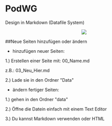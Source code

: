 PodWG
=====

Design in Markdown (Datafile System)

<center><img src="https://raw.github.com/McCouman/PodWG/master/Screenshot.png" /></center>


##Neue Seiten hinzufügen oder ändern
- hinzufügen neuer Seiten:

1.) Erstellen einer Seite mit: 00_Name.md

z.B.: 03_Neu_Hier.md

2.) Lade sie in den Ordner "Data"

- ändern fertiger Seiten:

1.) gehen in den Ordner "data"

2.) Öffne die Datein einfach mit einem Text Editor

3.) Du kannst Markdown verwenden oder HTML
